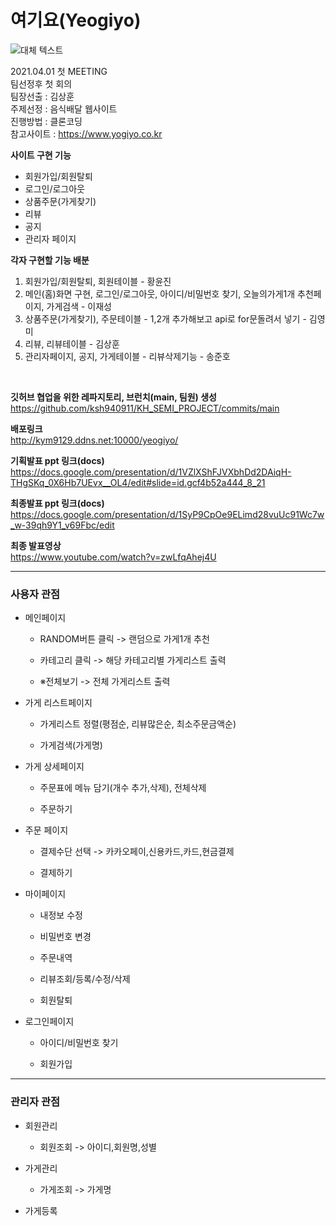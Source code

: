 # 여기요(Yeogiyo)
![대체 텍스트](http://www.gstatic.com/webp/gallery/5.jpg "링크 설명(title)을 작성하세요.")

2021.04.01 첫 MEETING <br>
팀선정후 첫 회의 <br>
팀장선출 : 김상훈 <br>
주제선정 : 음식배달 웹사이트 <br>
진행방법 : 클론코딩 <br>
참고사이트 : https://www.yogiyo.co.kr <br>

**사이트 구현 기능**
* 회원가입/회원탈퇴
* 로그인/로그아웃
* 상품주문(가게찾기)
* 리뷰
* 공지
* 관리자 페이지


**각자 구현할 기능 배분**
1. 회원가입/회원탈퇴, 회원테이블 - 황윤진
2. 메인(홈)화면 구현, 로그인/로그아웃, 아이디/비밀번호 찾기, 오늘의가게1개 추천페이지, 가게검색 - 이재성
3. 상품주문(가게찾기), 주문테이블 - 1,2개 추가해보고 api로 for문돌려서 넣기 - 김영미
4. 리뷰, 리뷰테이블 - 김상훈
5. 관리자페이지, 공지, 가게테이블 - 리뷰삭제기능 - 송준호

<br>

**깃허브 협업을 위한 레파지토리, 브런치(main, 팀원) 생성**
<br>
https://github.com/ksh940911/KH_SEMI_PROJECT/commits/main

**배포링크**
<br>
http://kym9129.ddns.net:10000/yeogiyo/

**기획발표 ppt 링크(docs)**
<br>
https://docs.google.com/presentation/d/1VZlXShFJVXbhDd2DAiqH-THgSKq_0X6Hb7UEvx__OL4/edit#slide=id.gcf4b52a444_8_21

**최종발표 ppt 링크(docs)**
<br>
https://docs.google.com/presentation/d/1SyP9CpOe9ELimd28vuUc91Wc7w_w-39qh9Y1_v69Fbc/edit

**최종 발표영상**
<br>
https://www.youtube.com/watch?v=zwLfqAhej4U

***

### 사용자 관점 

* 메인페이지

  * RANDOM버튼 클릭 -> 랜덤으로 가게1개 추천

  * 카테고리 클릭 -> 해당 카테고리별 가게리스트 출력

  * ※전체보기 -> 전체 가게리스트 출력

* 가게 리스트페이지

  * 가게리스트 정렬(평점순, 리뷰많은순, 최소주문금액순)

  * 가게검색(가게명)

* 가게 상세페이지

  * 주문표에 메뉴 담기(개수 추가,삭제), 전체삭제

  * 주문하기

* 주문 페이지

  * 결제수단 선택 -> 카카오페이,신용카드,카드,현금결제

  * 결제하기

* 마이페이지

  * 내정보 수정

  * 비밀번호 변경

  * 주문내역

  * 리뷰조회/등록/수정/삭제

  * 회원탈퇴

* 로그인페이지

  * 아이디/비밀번호 찾기

  * 회원가입

***

### 관리자 관점

* 회원관리

  * 회원조회 -> 아이디,회원명,성별

* 가게관리

  * 가게조회 -> 가게명

* 가게등록

